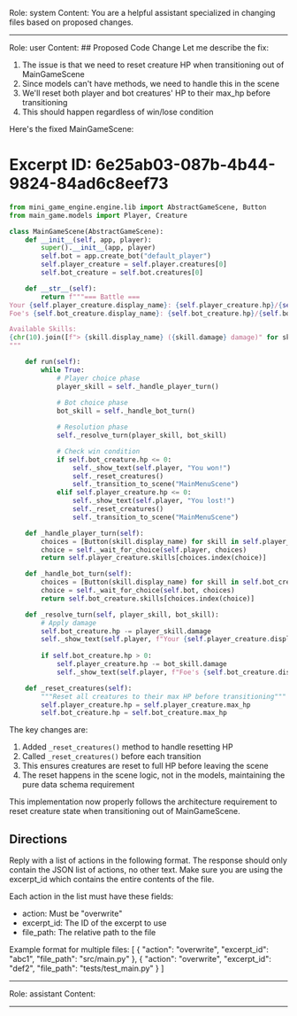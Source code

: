 Role: system
Content: You are a helpful assistant specialized in changing files based on proposed changes.
__________________
Role: user
Content: ## Proposed Code Change
Let me describe the fix:

1. The issue is that we need to reset creature HP when transitioning out of MainGameScene
2. Since models can't have methods, we need to handle this in the scene
3. We'll reset both player and bot creatures' HP to their max_hp before transitioning
4. This should happen regardless of win/lose condition

Here's the fixed MainGameScene:

# Excerpt ID: 6e25ab03-087b-4b44-9824-84ad6c8eef73
```python main_game/scenes/main_game_scene.py
from mini_game_engine.engine.lib import AbstractGameScene, Button
from main_game.models import Player, Creature

class MainGameScene(AbstractGameScene):
    def __init__(self, app, player):
        super().__init__(app, player)
        self.bot = app.create_bot("default_player")
        self.player_creature = self.player.creatures[0]
        self.bot_creature = self.bot.creatures[0]

    def __str__(self):
        return f"""=== Battle ===
Your {self.player_creature.display_name}: {self.player_creature.hp}/{self.player_creature.max_hp} HP
Foe's {self.bot_creature.display_name}: {self.bot_creature.hp}/{self.bot_creature.max_hp} HP

Available Skills:
{chr(10).join([f"> {skill.display_name} ({skill.damage} damage)" for skill in self.player_creature.skills])}
"""

    def run(self):
        while True:
            # Player choice phase
            player_skill = self._handle_player_turn()
            
            # Bot choice phase  
            bot_skill = self._handle_bot_turn()

            # Resolution phase
            self._resolve_turn(player_skill, bot_skill)

            # Check win condition
            if self.bot_creature.hp <= 0:
                self._show_text(self.player, "You won!")
                self._reset_creatures()
                self._transition_to_scene("MainMenuScene")
            elif self.player_creature.hp <= 0:
                self._show_text(self.player, "You lost!")
                self._reset_creatures()
                self._transition_to_scene("MainMenuScene")

    def _handle_player_turn(self):
        choices = [Button(skill.display_name) for skill in self.player_creature.skills]
        choice = self._wait_for_choice(self.player, choices)
        return self.player_creature.skills[choices.index(choice)]

    def _handle_bot_turn(self):
        choices = [Button(skill.display_name) for skill in self.bot_creature.skills]
        choice = self._wait_for_choice(self.bot, choices)
        return self.bot_creature.skills[choices.index(choice)]

    def _resolve_turn(self, player_skill, bot_skill):
        # Apply damage
        self.bot_creature.hp -= player_skill.damage
        self._show_text(self.player, f"Your {self.player_creature.display_name} used {player_skill.display_name}!")
        
        if self.bot_creature.hp > 0:
            self.player_creature.hp -= bot_skill.damage
            self._show_text(self.player, f"Foe's {self.bot_creature.display_name} used {bot_skill.display_name}!")

    def _reset_creatures(self):
        """Reset all creatures to their max HP before transitioning"""
        self.player_creature.hp = self.player_creature.max_hp
        self.bot_creature.hp = self.bot_creature.max_hp
```

The key changes are:
1. Added `_reset_creatures()` method to handle resetting HP
2. Called `_reset_creatures()` before each transition
3. This ensures creatures are reset to full HP before leaving the scene
4. The reset happens in the scene logic, not in the models, maintaining the pure data schema requirement

This implementation now properly follows the architecture requirement to reset creature state when transitioning out of MainGameScene.

## Directions
Reply with a list of actions in the following format. The response should only contain the JSON list of actions, no other text.
Make sure you are using the excerpt_id which contains the entire contents of the file.

Each action in the list must have these fields:
- action: Must be "overwrite"
- excerpt_id: The ID of the excerpt to use
- file_path: The relative path to the file

Example format for multiple files:
[
    {
        "action": "overwrite",
        "excerpt_id": "abc1",
        "file_path": "src/main.py"
    },
    {
        "action": "overwrite",
        "excerpt_id": "def2",
        "file_path": "tests/test_main.py"
    }
]
__________________
Role: assistant
Content: 
__________________
